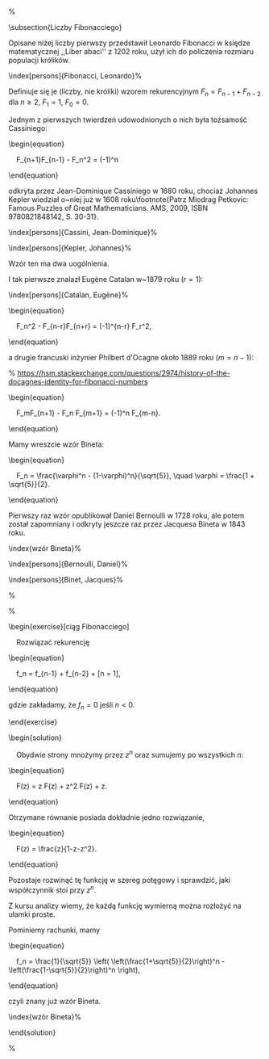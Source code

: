 %

  

\subsection{Liczby Fibonacciego}

Opisane niżej liczby pierwszy przedstawił Leonardo Fibonacci w księdze matematycznej ,,Liber abaci'' z 1202 roku, użył ich do policzenia rozmiaru populacji królików.

\index[persons]{Fibonacci, Leonardo}%

Definiuje się je (liczby, nie króliki) wzorem rekurencyjnym $F_n = F_{n-1} + F_{n-2}$ dla $n \ge 2$, $F_1 = 1$, $F_0 = 0$.

  

Jednym z pierwszych twierdzeń udowodnionych o nich była tożsamość Cassiniego:

\begin{equation}

    F_{n+1}F_{n-1} - F_n^2 = (-1)^n

\end{equation}

odkryta przez Jean-Dominique Cassiniego w 1680 roku, chociaż Johannes Kepler wiedział o~niej już w 1608 roku\footnote{Patrz Miodrag Petkovic: Famous Puzzles of Great Mathematicians. AMS, 2009, ISBN 9780821848142, S. 30-31}.

\index[persons]{Cassini, Jean-Dominique}%

\index[persons]{Kepler, Johannes}%

Wzór ten ma dwa uogólnienia.

I tak pierwsze znalazł Eugène Catalan w~1879 roku ($r = 1$):

\index[persons]{Catalan, Eugène}%

\begin{equation}

    F_n^2 - F_{n-r}F_{n+r} = (-1)^{n-r} F_r^2,

\end{equation}

a drugie francuski inżynier Philbert d'Ocagne około 1889 roku ($m = n-1$):

% https://hsm.stackexchange.com/questions/2974/history-of-the-docagnes-identity-for-fibonacci-numbers

\begin{equation}

    F_mF_{n+1} - F_n F_{m+1} = (-1)^n F_{m-n}.

\end{equation}

Mamy wreszcie wzór Bineta:

\begin{equation}

    F_n = \frac{\varphi^n - (1-\varphi)^n}{\sqrt{5}}, \quad \varphi = \frac{1 + \sqrt{5}}{2}.

\end{equation}

  

Pierwszy raz wzór opublikował Daniel Bernoulli w 1728 roku, ale potem został zapomniany i odkryty jeszcze raz przez Jacquesa Bineta w 1843 roku.

\index{wzór Bineta}%

\index[persons]{Bernoulli, Daniel}%

\index[persons]{Binet, Jacques}%

  

%


%

  

\begin{exercise}[ciąg Fibonacciego]

    Rozwiązać rekurencję

\begin{equation}

    f_n = f_{n-1} + f_{n-2} + [n = 1],

\end{equation}

gdzie zakładamy, że $f_n = 0$ jeśli $n < 0$.

\end{exercise}

  

\begin{solution}

    Obydwie strony mnożymy przez $z^n$ oraz sumujemy po wszystkich $n$:

\begin{equation}

    F(z) = z F(z) + z^2 F(z) + z.

\end{equation}

Otrzymane równanie posiada dokładnie jedno rozwiązanie,

\begin{equation}

    F(z) = \frac{z}{1-z-z^2}.

\end{equation}

Pozostaje rozwinąć tę funkcję w szereg potęgowy i sprawdzić, jaki współczynnik stoi przy $z^n$.

Z kursu analizy wiemy, że każdą funkcję wymierną można rozłożyć na ułamki proste.

Pominiemy rachunki, mamy

\begin{equation}

    f_n = \frac{1}{\sqrt{5}} \left( \left(\frac{1+\sqrt{5}}{2}\right)^n - \left(\frac{1-\sqrt{5}}{2}\right)^n \right),

\end{equation}

czyli znany już wzór Bineta.

\index{wzór Bineta}%

\end{solution}

  

%